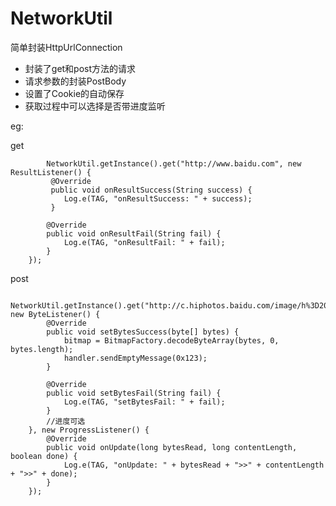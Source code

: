 # NetworkUtil
简单封装HttpUrlConnection
* 封装了get和post方法的请求
* 请求参数的封装PostBody
* 设置了Cookie的自动保存
* 获取过程中可以选择是否带进度监听

eg:

get  

            NetworkUtil.getInstance().get("http://www.baidu.com", new ResultListener() {
             @Override
             public void onResultSuccess(String success) {
                Log.e(TAG, "onResultSuccess: " + success);
             }

            @Override
            public void onResultFail(String fail) {
                Log.e(TAG, "onResultFail: " + fail);
            }
        });

post

        NetworkUtil.getInstance().get("http://c.hiphotos.baidu.com/image/h%3D200/sign=a280d7a0ed24b899c13c7e385e071d59/2934349b033b5bb54352dd5e32d3d539b700bc8d.jpg", new ByteListener() {
            @Override
            public void setBytesSuccess(byte[] bytes) {
                bitmap = BitmapFactory.decodeByteArray(bytes, 0, bytes.length);
                handler.sendEmptyMessage(0x123);
            }

            @Override
            public void setBytesFail(String fail) {
                Log.e(TAG, "setBytesFail: " + fail);
            }
            //进度可选
        }, new ProgressListener() {
            @Override
            public void onUpdate(long bytesRead, long contentLength, boolean done) {
                Log.e(TAG, "onUpdate: " + bytesRead + ">>" + contentLength + ">>" + done);
            }
        });
